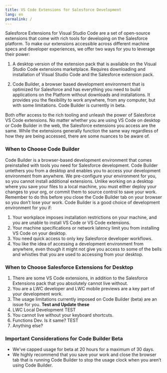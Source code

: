 ```yaml
---
title: VS Code Extensions for Salesforce Development
lang: en
permalink: /
---
```


Salesforce Extensions for Visual Studio Code are a set of open-source extensions that come with rich tools for developing on the Salesforce platform. To make our extensions accessible across different machine specs and developer experiences, we offer two ways for you to leverage their power:
1. A desktop version of the extension pack that is available on the Visual Studio Code extensions marketplace. Requires downloading and installation of Visual Studio Code and the Salesforce extension pack.

2. Code Builder, a browser based development environment that is optimized for Salesforce and has everything you need to build applications on the Platform without downloads and installations. It provides you the flexibility to work anywhere, from any computer, but with some limitations. Code Builder is currently in beta.

Both offer access to the rich tooling and unleash the power of Salesforce VS Code extensions. No matter whether you are using VS Code on desktop or Code Builder in the web, the Salesforce extensions you access are the same. While the extensions generally function the same way regardless of how they are being accessed, there are some nuances to be aware of.
### When to Choose Code Builder
Code Builder is a browser-based development environment that comes preinstalled with tools you need for Salesforce development. Code Builder untethers you from a desktop and enables you to access your development environment from anywhere. We pre-configure your environment for you, so you cannot install additional extensions. Unlike working on a desktop where you save your files to a local machine, you must either deploy your changes to your org, or commit them to source control to save your work. Remember to do this before you close the Code Builder tab on your browser so you don’t lose your work. Code Builder is a good choice of development environment for you if: 

1. Your workplace imposes installation restrictions on your machine, and you are unable to install VS Code or VS Code extensions.
2. Your machine specifications or network latency limit you from installing VS Code on your desktop. 
3. You need quick access to only key Salesforce developer workflows.
4. You like the idea of accessing a development environment from anywhere, even though it might not give you access to some of the bells and whistles that you are used to accessing from your desktop. 

### When to Choose Salesforce Extensions for Desktop
1. There are some VS Code extensions, in addition to the Salesforce Extensions pack that you absolutely cannot live without. 
2. You are a LWC developer and LWC mobile previews are a key part of your development work.
3. The usage limitations currently imposed on Code Builder (beta) are an issue for you.
 **Test and Update these** 
4. LWC Local Development TEST
5. You cannot live without your keyboard shortcuts.
6. Functions Dev. Is it same? TEST
7. Anything else?

### Important Considerations for Code Builder Beta
* We've capped usage for beta at 20 hours for a maximum of 30 days. 
* We highly recommend that you save your work and close the browser tab that is running Code Builder to stop the usage clock when you aren’t using Code Builder.